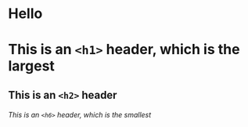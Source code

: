 # Hello #
# This is an `<h1>` header, which is the largest

## This is an `<h2>` header

###### This is an `<h6>` header, which is the smallest
